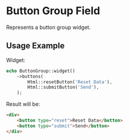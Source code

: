 # Button Group Field

Represents a button group widget.

## Usage Example

Widget:

```php
echo ButtonGroup::widget()
    ->buttons(
        Html::resetButton('Reset Data'),
        Html::submitButton('Send'),
    );
```

Result will be:

```html
<div>
    <button type="reset">Reset Data</button>
    <button type="submit">Send</button>
</div>
```
